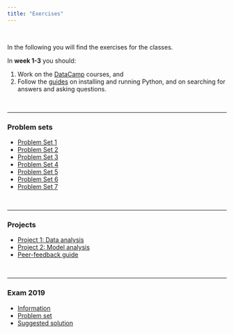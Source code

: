 ```yaml
---
title: "Exercises"
---
```


&nbsp;
&nbsp;

In the following you will find the exercises for the classes. 

In **week 1-3** you should:

1. Work on the [DataCamp](https://www.datacamp.com/home) courses, and 
2. Follow the [guides](/guides) on installing and running Python, and on searching for answers and asking questions.

&nbsp;
&nbsp;
___

### Problem sets

* [Problem Set 1](/exercises/problem_set_1)
* [Problem Set 2](/exercises/problem_set_2)
* [Problem Set 3](/exercises/problem_set_3)
* [Problem Set 4](/exercises/problem_set_4)
* [Problem Set 5](/exercises/problem_set_5)
* [Problem Set 6](/exercises/problem_set_6)
* [Problem Set 7](/exercises/problem_set_7)

&nbsp;
&nbsp;
___

### Projects

* [Project 1: Data analysis](https://nbviewer.jupyter.org/github/NumEconCopenhagen/lectures-2019/blob/master/projects/DataProject.pdf)
* [Project 2: Model analysis](https://nbviewer.jupyter.org/github/NumEconCopenhagen/lectures-2019/blob/master/projects/ModelProject.pdf)
* [Peer-feedback guide](https://nbviewer.jupyter.org/github/NumEconCopenhagen/lectures-2019/blob/master/projects/PeerFeedbackGuide.pdf) 

&nbsp;
&nbsp;
___

### Exam 2019

* [Information](https://nbviewer.jupyter.org/github/NumEconCopenhagen/lectures-2019/blob/master/projects/ExamProject.pdf)
* [Problem set](/exercises/exam_2019)
* [Suggested solution](/exercises/solution_2019)
